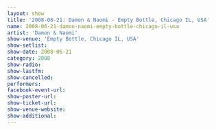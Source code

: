 ```yaml
---
layout: show
title: '2008-06-21: Damon & Naomi - Empty Bottle, Chicago IL, USA'
name: 2008-06-21-damon-naomi-empty-bottle-chicago-il-usa
artist: 'Damon & Naomi'
show-venue: 'Empty Bottle, Chicago IL, USA'
show-setlist: 
show-date: 2008-06-21
category: 2008
show-radio: 
show-lastfm: 
show-cancelled: 
performers: 
facebook-event-url: 
show-poster-url: 
show-ticket-url: 
show-venue-website: 
show-additional: 
---
```


